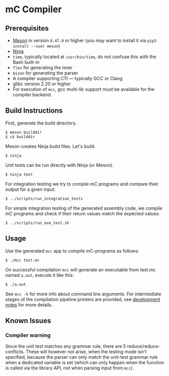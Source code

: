 # mC Compiler

## Prerequisites

- [Meson](http://mesonbuild.com/) in version `0.47.0` or higher
  (you may want to install it via `pip3 install --user meson`)
- [Ninja](https://ninja-build.org/)
- `time`, typically located at `/usr/bin/time`, do not confuse this with the Bash built-in
- `flex` for generating the lexer
- `bison` for generating the parser
- A compiler supporting C11 — typically GCC or Clang
- glibc version 2.20 or higher
- For execution of `mcc`, gcc multi-lib support must be available for the compiler backend.

## Build Instructions

First, generate the build directory.

    $ meson builddir
    $ cd builddir

Meson creates Ninja build files.
Let's build.

    $ ninja

Unit tests can be run directly with Ninja (or Meson).

    $ ninja test

For integration testing we try to compile mC programs and compare their output for a given input.

    $ ../scripts/run_integration_tests

For simple integration testing of the generated assembly code, we compile mC programs and check if their return values
match the expected values:

    $ ../scripts/run_asm_test.sh

## Usage

Use the generated `mcc` app to compile mC-programs as follows:

    $ ./mcc test.mc

On successful compilation `mcc` will generate an executable from test.mc named `a.out`, execute it like this:

    $ ./a.out

See `mcc -h` for more info about command line arguments.
For intermediate stages of the compilation pipeline printers are provided, see [development
notes](docs/development_notes.md) for more details.

## Known Issues

### Compiler warning 

Since the unit test matches any grammar rule, there are 5 reduce/reduce-conflicts. These will however not arise, when 
the testing mode isn't specified, because the parser can only match the unit-test grammar rule when a dedicated variable
is set (which can only happen when the function is called via the library API, not when parsing input from `mcc`).

